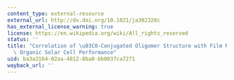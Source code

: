 ```yaml
---
content_type: external-resource
external_url: http://dx.doi.org/10.1021/ja302320c
has_external_license_warning: true
license: https://en.wikipedia.org/wiki/All_rights_reserved
status: ''
title: "Correlation of \u03C0-Conjugated Oligomer Structure with Film Morphology and\
  \ Organic Solar Cell Performance"
uid: ba3a3164-02aa-4812-8ba0-bb0037ca7271
wayback_url: ''
---
```

